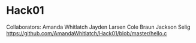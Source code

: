 # Hack01
Collaborators:
Amanda Whitlatch
Jayden Larsen
Cole Braun
Jackson Selig
https://github.com/AmandaWhitlatch/Hack01/blob/master/hello.c
